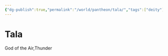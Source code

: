 ```yaml
---
{"dg-publish":true,"permalink":"/world/pantheon/tala/","tags":["deity"],"noteIcon":""}
---
```


# Tala
God of the Air,Thunder